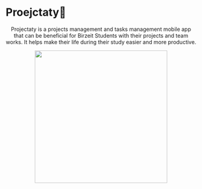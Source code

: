# Proejctaty👋
<div align="center">

  Projectaty is a projects management and tasks management mobile app that can be beneficial for Birzeit Students with their projects and team works. It helps make their life during their study easier and more productive.

<img src="https://github.com/Projectaty/.github/assets/65151701/26330f74-0cdd-47ab-a170-b5757eebbe44" height="350"/>

</div>
